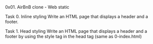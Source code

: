 0x01. AirBnB clone - Web static

Task 0. Inline styling
Write an HTML page that displays a header and a footer.

Task 1. Head styling
Write an HTML page that displays a header and a footer by using the style
tag in the head tag (same as 0-index.html)

